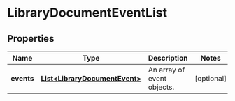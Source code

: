 
# LibraryDocumentEventList

## Properties
Name | Type | Description | Notes
------------ | ------------- | ------------- | -------------
**events** | [**List&lt;LibraryDocumentEvent&gt;**](LibraryDocumentEvent.md) | An array of event objects. |  [optional]



